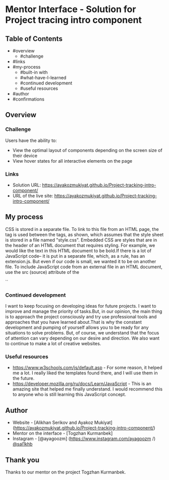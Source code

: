 # Mentor Interface - Solution for Project tracing intro component

## Table of Contents

- #overview
  - #challenge
- #links
- #my-process
  - #built-in with
  - #what-have-I-learned
  - #continued development
  - #useful resources
- #author
- #confirmations


## Overview

### Challenge

Users have the ability to:
- View the optimal layout of components depending on the screen size of their device
- View hover states for all interactive elements on the page


### Links

- Solution URL: https://ayakozmukiyat.github.io/Project-tracking-intro-component/
- URL of the live site: https://ayakozmukiyat.github.io/Project-tracking-intro-component/

## My process

CSS is stored in a separate file. To link to this file from an HTML page, the <link> tag is used between the <head> tags, as shown, which assumes that the style sheet is stored in a file named "style.css". Embedded CSS are styles that are in the header of an HTML document that requires styling. For example, we would like the text in this HTML document to be bold.If there is a lot of JavaScript code– it is put in a separate file, which, as a rule, has an extension.js. But even if our code is small, we wanted it to be on another file. To include JavaScript code from an external file in an HTML document, use the src (source) attribute of the <script> tag. Its value should be the URL of the file containing the JS code.

### Built with

- HTML5 semantic markup
- Custom CSS properties as well as internal style
- JavaScript programming language that allows you to create dynamically updated content

### What I learned

In this practical work, we have studied some JavaScript properties that are also used in the process of this work. A JavaScript function is a block of code designed to perform a specific task.
A JavaScript function is executed when it is called (called) "something".
 There are 3 ways to declare a JavaScript variable:
Using var
Using let
Using const
In this practical work, const is used.
Switch between adding and removing a class name from an element using JavaScript.Switch between adding the class name to the div element with id = "" (in this example, we use the button to switch the class name). The classList property returns the name(s) of the element class as a DOMTokenList object.
This property is useful for adding, removing, and switching CSS classes for an element.
The classList property is read-only, but it can be changed using the add() and remove() methods.
Cross-browser solution: The classList property is not supported in IE9 and earlier versions. However, you can use the className property or regular expressions for a cross-browser solution.
Switching between the class name for the element.
The first parameter removes the specified class from the element and returns false.
If the class does not exist, it is added to the element, and the return value is true.
The optional second parameter is a boolean value that forcibly adds or removes a class, regardless of whether it already exists or not. For example:
Delete class: element.classList.toggle ("classtoremove", false);
Add a class: element.classList.toggle ("classtoadd", true);
The @import rule is used to import one style sheet into another style sheet. This rule also supports media queries so that the user can import a media-dependent stylesheet. The @import rule should be declared at the top of the document after any @charset declaration.
Using an import rule in itself is not a bad practice. You just have to keep in mind that imports are processed only after the file containing them has been uploaded.

``html
Some HTML code that I'm proud of.
 				<button class="hamburger" id="hamburger">
					<img
						class="icon-hamburger"
						src="./images/icon-hamburger.svg"
						alt="hamburger-icon"
					/>
					<img
						class="icon-close"
						src="./images/icon-close.svg"
						alt="close-icon"
					/>
				</button>

```
``css
 proud-of-this-css
 <style>
body::after {
	background-color: var(--light-grayish-blue);
	border-bottom-left-radius: 100px;
	content: '';
	position: absolute;
	top: 0;
	right: 0;
	height: 50vh;
	width: 50vw;
	z-index: -1;
}
 </style>
```
`js
<script>
hamburger.addEventListener('click', e => {
	body.classList.toggle('show-nav');});
</script>
``


### Continued development

I want to keep focusing on developing ideas for future projects. I want to improve and manage
the priority of tasks.But, in our opinion, the main thing is to approach the project consciously and try
use professional tools and approaches that you have learned about.That is why the constant development and pumping of yourself allows you to be ready for any situations to solve problems. 
But, of course, we understand that the focus of attention can vary depending on our desire and direction. We also want to continue to make a lot of creative websites.

### Useful resources

- https://www.w3schools.com/js/default.asp - For some reason, it helped me a lot. I really liked
the templates found there, and I will use them in the future.
- https://developer.mozilla.org/ru/docs/Learn/JavaScript - This is an amazing site that helped me finally
understand. I would recommend this to anyone who is still learning this JavaScript concept. 


## Author

- Website - [Alikhan Serikov and Ayakoz Mukiyat] (https://ayakozmukiyat.github.io/Project-tracking-intro-component/)
- Mentor on the interface - [Togzhan Kurmanbek] 
- Instagram - [@ayagoozm] (https://www.instagram.com/ayagoozm /) 
              [@sal1khb](https://www.instagram.com/sal1khb/)


## Thank you
Thanks to our mentor on the project Togzhan Kurmanbek.

